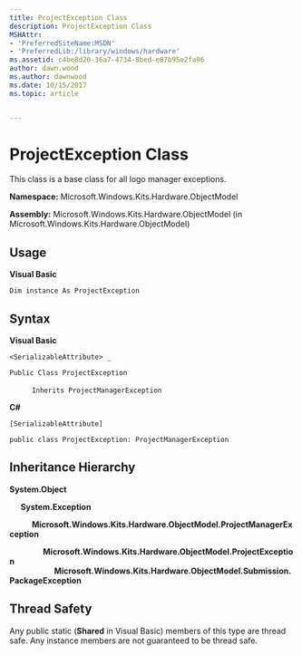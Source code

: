 ```yaml
---
title: ProjectException Class
description: ProjectException Class
MSHAttr:
- 'PreferredSiteName:MSDN'
- 'PreferredLib:/library/windows/hardware'
ms.assetid: c4be8d20-36a7-4734-8bed-e87b95e2fa96
author: dawn.wood
ms.author: dawnwood
ms.date: 10/15/2017
ms.topic: article


---
```


# ProjectException Class


This class is a base class for all logo manager exceptions.

**Namespace:** Microsoft.Windows.Kits.Hardware.ObjectModel

**Assembly:** Microsoft.Windows.Kits.Hardware.ObjectModel (in Microsoft.Windows.Kits.Hardware.ObjectModel)

## <span id="Usage"></span><span id="usage"></span><span id="USAGE"></span>Usage


**Visual Basic**

`Dim instance As ProjectException`

## <span id="Syntax"></span><span id="syntax"></span><span id="SYNTAX"></span>Syntax


**Visual Basic**

`<SerializableAttribute> _`

`Public Class ProjectException`

          `Inherits ProjectManagerException`

**C#**

`[SerializableAttribute]`

`public class ProjectException: ProjectManagerException`

## <span id="Inheritance_Hierarchy"></span><span id="inheritance_hierarchy"></span><span id="INHERITANCE_HIERARCHY"></span>Inheritance Hierarchy


**System.Object**

     **System.Exception**

          **Microsoft.Windows.Kits.Hardware.ObjectModel.ProjectManagerException**

               **Microsoft.Windows.Kits.Hardware.ObjectModel.ProjectException**                     **Microsoft.Windows.Kits.Hardware.ObjectModel.Submission.PackageException**

## <span id="Thread_Safety"></span><span id="thread_safety"></span><span id="THREAD_SAFETY"></span>Thread Safety


Any public static (**Shared** in Visual Basic) members of this type are thread safe. Any instance members are not guaranteed to be thread safe.

 

 






